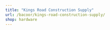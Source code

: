 ```yaml
---
title: "Kings Road Construction Supply"
url: /bacoor/kings-road-construction-supply/
shop: hardware
---
```

